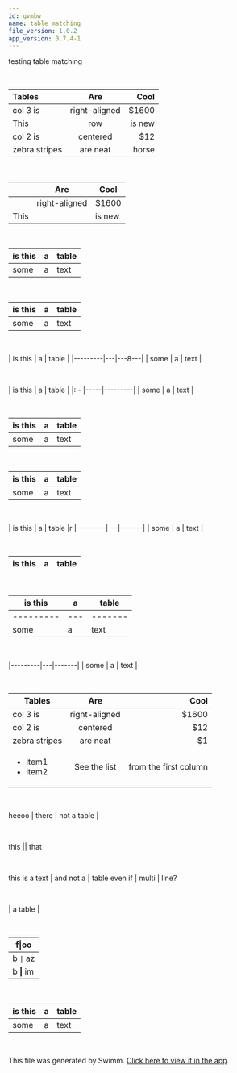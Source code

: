 ```yaml
---
id: gvmbw
name: table matching
file_version: 1.0.2
app_version: 0.7.4-1
---
```


testing table matching

<br/>

| Tables        |Are            | Cool  |
|:--------------|:-------------:|------:|
| col 3 is      | right-aligned | $1600 |
|This           |row            |is new |
| col 2 is      | centered      |   $12 |
| zebra stripes | are neat      |horse  |

<br/>

|               |Are            | Cool  |
|---------------|---------------|-------|
|               | right-aligned | $1600 |
|This           |               |is new |

<br/>

| is this | a | table |
|---------|---|-------|
| some    | a | text  |

<br/>

| is this | a | table |
| ------- | - | ----- |
| some    | a | text  |

<br/>

| is this | a | table |
|---------|---|---8---|
| some    | a | text  |

<br/>

| is this | a | table |
|:   -   |-----|---------|
| some    | a | text    |

<br/>

 | is this | a | table |
|---------|---|-------|
| some    | a | text  |

<br/>

| is this | a | table |
 |---------|---|-------|
 | some    | a | text  |

<br/>

| is this | a | table |r
|---------|---|-------|
| some    | a | text  |

<br/>

| is this | a | table |
|---------|---|-------|

<br/>

| is this | a | table |
|---------|---|-------|
|---------|---|-------|
| some    | a | text  |

<br/>

|---------|---|-------|
| some    | a | text  |

<br/>

| Tables        | Are           | Cool  |
|---------------|:-------------:|------:|
| col 3 is      | right-aligned | $1600 |
| col 2 is      | centered      |   $12 |
| zebra stripes | are neat      |    $1 |
| <ul><li>item1</li><li>item2</li></ul>| See the list | from the first column|

<br/>

heeoo | there | not a table |

<br/>

this || that

<br/>

this is a text | and not a | table
even if | multi | line?

<br/>

| a table |

<br/>

| f\|oo  |
| ------ |
| b `\|` az |
| b **\|** im |

<br/>

| is this | a | table |
|---------|---|-------|
| some    | a | text  |

<br/>

This file was generated by Swimm. [Click here to view it in the app](http://localhost:5000/repos/Z2l0aHViJTNBJTNBc3Rva2Utd2VhdGhlciUzQSUzQUFkZGllQ29oZW4=/docs/gvmbw).
